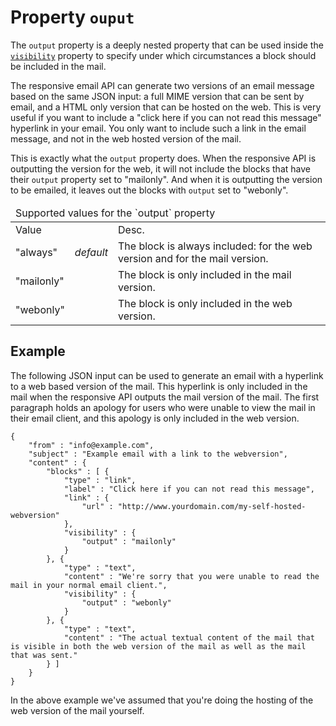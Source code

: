 # Property `ouput`

The `output` property is a deeply nested property that can be used inside
the <a href="/support/json/property-visibility">`visibility`</a> property to specify
under which circumstances a block should be included in the mail.

The responsive email API can generate two versions of an email message based
on the same JSON input: a full MIME version that can be sent by email,
and a HTML only version that can be hosted on the web. This is very useful
if you want to include a "click here if you can not read this message" hyperlink 
in your email. You only want to include such a link in the email message, and
not in the web hosted version of the mail. 

This is exactly what the `output` property does. When the responsive API
is outputting the version for the web, it will not include the blocks that
have their `output` property set to "mailonly". And when it is outputting
the version to be emailed, it leaves out the blocks with `output`
set to "webonly".

<table class="info">
    <thead>
        <tr>
            <td colspan="3">Supported values for the `output` property</td>
        </tr>
    </thead>
    <tbody>
        <tr class="thead">
            <td>Value</td>
            <td>&nbsp;</td>
            <td>Desc.</td>
        </tr>
        <tr>
            <td>"always"</td>
            <td><em>default</em></td>
            <td>The block is always included: for the web version and for the mail version.</td>
        </tr>
        <tr>
            <td>"mailonly"</td>
            <td></td>
            <td>The block is only included in the mail version.</td>
        </tr>
        <tr>
            <td>"webonly"</td>
            <td></td>
            <td>The block is only included in the web version.</td>
        </tr>
    </tbody>
</table>


## Example

The following JSON input can be used to generate an email with a hyperlink
to a web based version of the mail. This hyperlink is only included in the
mail when the responsive API outputs the mail version of the mail. The first
paragraph holds an apology for users who were unable to view the mail in
their email client, and this apology is only included in the web version.

    {
        "from" : "info@example.com",
        "subject" : "Example email with a link to the webversion",
        "content" : {
            "blocks" : [ {
                "type" : "link",
                "label" : "Click here if you can not read this message",
                "link" : {
                    "url" : "http://www.yourdomain.com/my-self-hosted-webversion"
                },
                "visibility" : {
                    "output" : "mailonly"
                }
            }, {
                "type" : "text",
                "content" : "We're sorry that you were unable to read the mail in your normal email client.",
                "visibility" : {
                    "output" : "webonly"
                }
            }, {
                "type" : "text",
                "content" : "The actual textual content of the mail that is visible in both the web version of the mail as well as the mail that was sent."
            } ]
        }
    }

In the above example we've assumed that you're doing the hosting of the
web version of the mail yourself.

